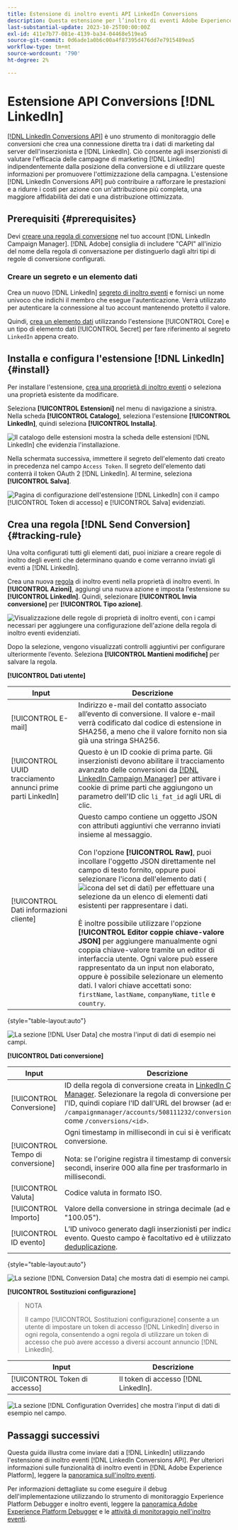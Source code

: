 ```yaml
---
title: Estensione di inoltro eventi API LinkedIn Conversions
description: Questa estensione per l’inoltro di eventi Adobe Experience Platform consente di misurare le prestazioni della campagna di marketing LinkedIn.
last-substantial-update: 2023-10-25T00:00:00Z
exl-id: 411e7b77-081e-4139-ba34-04468e519ea5
source-git-commit: 0d6ade1a0b6c00a4f87395d476dd7e7915489ea5
workflow-type: tm+mt
source-wordcount: '790'
ht-degree: 2%

---
```


# Estensione API Conversions [!DNL LinkedIn]

[[!DNL LinkedIn Conversions API]](https://learn.microsoft.com/en-us/linkedin/marketing/integrations/ads-reporting/conversions-api) è uno strumento di monitoraggio delle conversioni che crea una connessione diretta tra i dati di marketing dal server dell&#39;inserzionista e [!DNL LinkedIn]. Ciò consente agli inserzionisti di valutare l&#39;efficacia delle campagne di marketing [!DNL LinkedIn] indipendentemente dalla posizione della conversione e di utilizzare queste informazioni per promuovere l&#39;ottimizzazione della campagna. L&#39;estensione [!DNL LinkedIn Conversions API] può contribuire a rafforzare le prestazioni e a ridurre i costi per azione con un&#39;attribuzione più completa, una maggiore affidabilità dei dati e una distribuzione ottimizzata.

## Prerequisiti {#prerequisites}

Devi [creare una regola di conversione](https://www.linkedin.com/help/lms/answer/a1657171) nel tuo account [!DNL LinkedIn Campaign Manager]. [!DNL Adobe] consiglia di includere &quot;CAPI&quot; all&#39;inizio del nome della regola di conversazione per distinguerlo dagli altri tipi di regole di conversione configurati.

### Creare un segreto e un elemento dati

Crea un nuovo [!DNL LinkedIn] [segreto di inoltro eventi](../../../ui/event-forwarding/secrets.md) e fornisci un nome univoco che indichi il membro che esegue l&#39;autenticazione. Verrà utilizzato per autenticare la connessione al tuo account mantenendo protetto il valore.

Quindi, [crea un elemento dati](../../../ui/managing-resources/data-elements.md#create-a-data-element) utilizzando l&#39;estensione [!UICONTROL Core] e un tipo di elemento dati [!UICONTROL Secret] per fare riferimento al segreto `LinkedIn` appena creato.

## Installa e configura l&#39;estensione [!DNL LinkedIn] {#install}

Per installare l&#39;estensione, [crea una proprietà di inoltro eventi](../../../ui/event-forwarding/overview.md#properties) o seleziona una proprietà esistente da modificare.

Seleziona **[!UICONTROL Estensioni]** nel menu di navigazione a sinistra. Nella scheda **[!UICONTROL Catalogo]**, seleziona l&#39;estensione **[!UICONTROL LinkedIn]**, quindi seleziona **[!UICONTROL Installa]**.

![Il catalogo delle estensioni mostra la scheda delle estensioni [!DNL LinkedIn] che evidenzia l&#39;installazione.](../../../images/extensions/server/linkedin/install-extension.png)

Nella schermata successiva, immettere il segreto dell&#39;elemento dati creato in precedenza nel campo `Access Token`. Il segreto dell&#39;elemento dati conterrà il token OAuth 2 [!DNL LinkedIn]. Al termine, seleziona **[!UICONTROL Salva]**.

![Pagina di configurazione dell&#39;estensione [!DNL LinkedIn] con il campo [!UICONTROL Token di accesso] e [!UICONTROL Salva] evidenziati.](../../../images/extensions/server/linkedin/configure-extension.png)

## Crea una regola [!DNL Send Conversion] {#tracking-rule}

Una volta configurati tutti gli elementi dati, puoi iniziare a creare regole di inoltro degli eventi che determinano quando e come verranno inviati gli eventi a [!DNL LinkedIn].

Crea una nuova [regola](../../../ui/managing-resources/rules.md) di inoltro eventi nella proprietà di inoltro eventi. In **[!UICONTROL Azioni]**, aggiungi una nuova azione e imposta l&#39;estensione su **[!UICONTROL LinkedIn]**. Quindi, selezionare **[!UICONTROL Invia conversione]** per **[!UICONTROL Tipo azione]**.

![Visualizzazione delle regole di proprietà di inoltro eventi, con i campi necessari per aggiungere una configurazione dell&#39;azione della regola di inoltro eventi evidenziati.](../../../images/extensions/server/linkedin/linkedin-event-action.png)

Dopo la selezione, vengono visualizzati controlli aggiuntivi per configurare ulteriormente l’evento. Seleziona **[!UICONTROL Mantieni modifiche]** per salvare la regola.

**[!UICONTROL Dati utente]**

| Input | Descrizione |
| --- | --- |
| [!UICONTROL E-mail] | Indirizzo e-mail del contatto associato all’evento di conversione. Il valore e-mail verrà codificato dal codice di estensione in SHA256, a meno che il valore fornito non sia già una stringa SHA256. |
| [!UICONTROL UUID tracciamento annunci prime parti LinkedIn] | Questo è un ID cookie di prima parte. Gli inserzionisti devono abilitare il tracciamento avanzato delle conversioni da [[!DNL LinkedIn Campaign Manager]](https://www.linkedin.com/help/lms/answer/a423304/enable-first-party-cookies-on-a-linkedin-insight-tag) per attivare i cookie di prime parti che aggiungono un parametro dell&#39;ID clic `li_fat_id` agli URL di clic. |
| [!UICONTROL Dati informazioni cliente] | Questo campo contiene un oggetto JSON con attributi aggiuntivi che verranno inviati insieme al messaggio.<br><br>Con l&#39;opzione **[!UICONTROL Raw]**, puoi incollare l&#39;oggetto JSON direttamente nel campo di testo fornito, oppure puoi selezionare l&#39;icona dell&#39;elemento dati (![icona del set di dati](../../../images/extensions/server/aws/data-element-icon.png)) per effettuare una selezione da un elenco di elementi dati esistenti per rappresentare i dati.<br><br>È inoltre possibile utilizzare l&#39;opzione **[!UICONTROL Editor coppie chiave-valore JSON]** per aggiungere manualmente ogni coppia chiave-valore tramite un editor di interfaccia utente. Ogni valore può essere rappresentato da un input non elaborato, oppure è possibile selezionare un elemento dati. I valori chiave accettati sono: `firstName`, `lastName`, `companyName`, `title` e `country`. |

{style="table-layout:auto"}

![La sezione [!DNL User Data] che mostra l&#39;input di dati di esempio nei campi.](../../../images/extensions/server/linkedin/configure-extension-user-data.png)

**[!UICONTROL Dati conversione]**

| Input | Descrizione |
| --- | --- |
| [!UICONTROL Conversione] | ID della regola di conversione creata in [LinkedIn Campaign Manager](https://www.linkedin.com/help/lms/answer/a1657171). Selezionare la regola di conversione per ottenere l&#39;ID, quindi copiare l&#39;ID dall&#39;URL del browser (ad esempio, `/campaignmanager/accounts/508111232/conversions/15588877`) come `/conversions/<id>`. |
| [!UICONTROL Tempo di conversione] | Ogni timestamp in millisecondi in cui si è verificato l’evento di conversione. <br><br> Nota: se l&#39;origine registra il timestamp di conversione in secondi, inserire 000 alla fine per trasformarlo in millisecondi. |
| [!UICONTROL Valuta] | Codice valuta in formato ISO. |
| [!UICONTROL Importo] | Valore della conversione in stringa decimale (ad esempio, &quot;100.05&quot;). |
| [!UICONTROL ID evento] | L’ID univoco generato dagli inserzionisti per indicare ogni evento. Questo campo è facoltativo ed è utilizzato per la [deduplicazione](https://learn.microsoft.com/en-us/linkedin/marketing/conversions/deduplication?view=li-lms-2024-02). |

{style="table-layout:auto"}

![La sezione [!DNL Conversion Data] che mostra dati di esempio nei campi.](../../../images/extensions/server/linkedin/configure-extension-conversions-data.png)

**[!UICONTROL Sostituzioni configurazione]**

>NOTA
>
>Il campo [!UICONTROL Sostituzioni configurazione] consente a un utente di impostare un token di accesso [!DNL LinkedIn] diverso in ogni regola, consentendo a ogni regola di utilizzare un token di accesso che può avere accesso a diversi account annuncio [!DNL LinkedIn].

| Input | Descrizione |
| --- | --- |
| [!UICONTROL Token di accesso] | Il token di accesso [!DNL LinkedIn]. |

![La sezione [!DNL Configuration Overrides] che mostra l&#39;input di dati di esempio nel campo.](../../../images/extensions/server/linkedin/configure-extension-configuration-override.png)

## Passaggi successivi

Questa guida illustra come inviare dati a [!DNL LinkedIn] utilizzando l&#39;estensione di inoltro eventi [!DNL LinkedIn Conversions API]. Per ulteriori informazioni sulle funzionalità di inoltro eventi in [!DNL Adobe Experience Platform], leggere la [panoramica sull&#39;inoltro eventi](../../../ui/event-forwarding/overview.md).

Per informazioni dettagliate su come eseguire il debug dell&#39;implementazione utilizzando lo strumento di monitoraggio Experience Platform Debugger e inoltro eventi, leggere la [panoramica Adobe Experience Platform Debugger](../../../../debugger/home.md) e le [attività di monitoraggio nell&#39;inoltro eventi](../../../ui/event-forwarding/monitoring.md).
